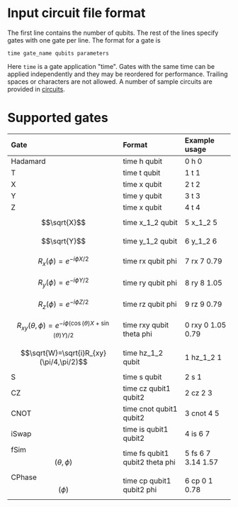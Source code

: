 #  Input circuit file format

The first line contains the number of qubits. The rest of the lines specify
gates with one gate per line. The format for a gate is

```
time gate_name qubits parameters
```

Here `time` is a gate application "time". Gates with the same time can be
applied independently and they may be reordered for performance. Trailing
spaces or characters are not allowed. A number of sample circuits are provided
in [circuits](/circuits).

# Supported gates

Gate                                                              | Format                          | Example usage
:---------------------------------------------------------------- | :------------------------------ | :------------------
Hadamard                                                          | time h qubit                    | 0 h 0
T                                                                 | time t qubit                    | 1 t 1
X                                                                 | time x qubit                    | 2 t 2
Y                                                                 | time y qubit                    | 3 t 3
Z                                                                 | time x qubit                    | 4 t 4
$$\sqrt{X}$$                                                      | time x_1_2 qubit                | 5 x_1_2 5
$$\sqrt{Y}$$                                                      | time y_1_2 qubit                | 6 y_1_2 6
$$R_x(\phi)=e^{-i\phi X/2}$$                                      | time rx qubit phi               | 7 rx 7 0.79
$$R_y(\phi)=e^{-i\phi Y/2}$$                                      | time ry qubit phi               | 8 ry 8 1.05
$$R_z(\phi)=e^{-i\phi Z/2}$$                                      | time rz qubit phi               | 9 rz 9 0.79
$$R_{xy}(\theta,\phi)=e^{-i\phi(\cos(\theta)X+\sin(\theta)Y)/2}$$ | time rxy qubit theta phi        | 0 rxy 0 1.05 0.79
$$\sqrt{W}=\sqrt{i}R_{xy}(\pi/4,\pi/2)$$                          | time hz_1_2 qubit               | 1 hz_1_2 1
S                                                                 | time s qubit                    | 2 s 1
CZ                                                                | time cz qubit1 qubit2           | 2 cz 2 3
CNOT                                                              | time cnot qubit1 qubit2         | 3 cnot 4 5
iSwap                                                             | time is qubit1 qubit2           | 4 is 6 7
fSim$$(\theta,\phi)$$                                             | time fs qubit1 qubit2 theta phi | 5 fs 6 7 3.14 1.57
CPhase$$(\phi)$$                                                  | time cp qubit1 qubit2 phi       | 6 cp 0 1 0.78
